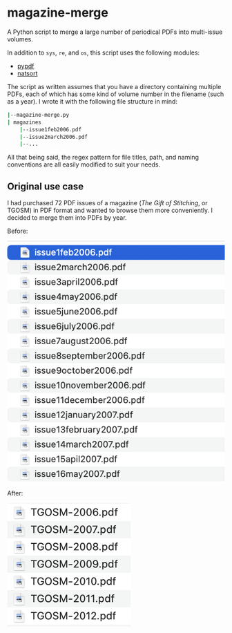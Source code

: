 # magazine-merge

A Python script to merge a large number of periodical PDFs into multi-issue volumes.

In addition to `sys`, `re`, and `os`, this script uses the following modules:

* [pypdf](https://pypi.org/project/pypdf/)
* [natsort](https://pypi.org/project/natsort/)

The script as written assumes that you have a directory containing multiple PDFs, each of which has some kind of volume number in the filename (such as a year). I wrote it with the following file structure in mind:

```bash
|--magazine-merge.py
| magazines
    |--issue1feb2006.pdf
    |--issue2march2006.pdf
    |--...
```

All that being said, the regex pattern for file titles, path, and naming conventions are all easily modified to suit your needs.

## Original use case

I had purchased 72 PDF issues of a magazine (*The Gift of Stitching*, or TGOSM) in PDF format and wanted to browse them more conveniently. I decided to merge them into PDFs by year.

Before:

<img src = "img/01-before.png" alt = "List of many files: issue1feb2006, issue2march2006, issue3april2006, and so on" />

After:

<img src = "img/02-after.png" alt = "List of 7 files: TGOSM-2006 to TGOSM-2012" />

